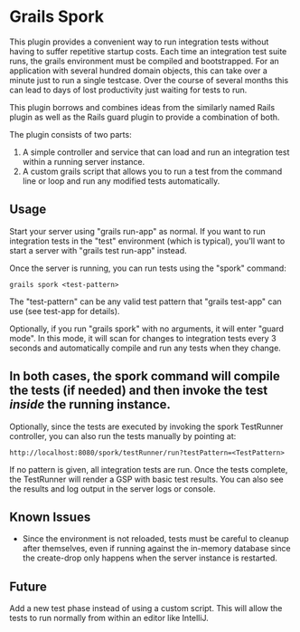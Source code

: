 Grails Spork
=======================
This plugin provides a convenient way to run integration tests without having to suffer repetitive startup costs. Each time an
integration test suite runs, the grails environment must be compiled and bootstrapped. For an application with several hundred domain objects, this
can take over a minute just to run a single testcase. Over the course of several months this can lead to days of lost productivity just waiting
for tests to run. 

This plugin borrows and combines ideas from the similarly named Rails plugin as well as the Rails guard plugin to provide a combination of both.

The plugin consists of two parts:

1. A simple controller and service that can load and run an integration test within a running server instance.
2. A custom grails script that allows you to run a test from the command line or loop and run any modified tests automatically.

Usage
-----
Start your server using "grails run-app" as normal. If you want to run integration tests in the "test" environment (which is typical), you'll want 
to start a server with "grails test run-app" instead.

Once the server is running, you can run tests using the "spork" command:

    grails spork <test-pattern> 

The "test-pattern" can be any valid test pattern that "grails test-app" can use (see test-app for details).

Optionally, if you run "grails spork" with no arguments, it will enter "guard mode". In this mode, it will scan for changes to integration
tests every 3 seconds and automatically compile and run any tests when they change.

In both cases, the spork command will compile the tests (if needed) and then invoke the test *inside* the running instance.
---
Optionally, since the tests are executed by invoking the spork TestRunner controller, you can also run the tests manually by pointing at:

    http://localhost:8080/spork/testRunner/run?testPattern=<TestPattern>

If no pattern is given, all integration tests are run. Once the tests complete, the TestRunner will render a GSP with basic test results. You can also see the 
results and log output in the server logs or console.

Known Issues
------------
* Since the environment is not reloaded, tests must be careful to cleanup after themselves, even if running against the in-memory database since the create-drop
only happens when the server instance is restarted.

Future
----
Add a new test phase instead of using a custom script. This will allow the tests to run normally from within an editor like IntelliJ.

